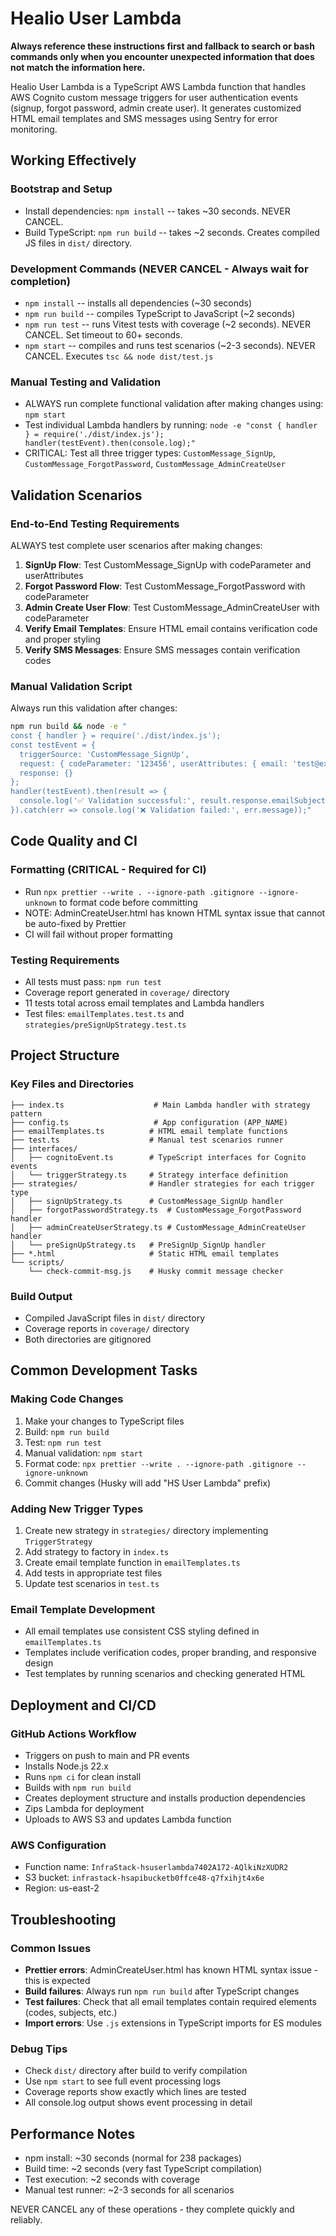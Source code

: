 # Healio User Lambda

**Always reference these instructions first and fallback to search or bash commands only when you encounter unexpected information that does not match the information here.**

Healio User Lambda is a TypeScript AWS Lambda function that handles AWS Cognito custom message triggers for user authentication events (signup, forgot password, admin create user). It generates customized HTML email templates and SMS messages using Sentry for error monitoring.

## Working Effectively

### Bootstrap and Setup

- Install dependencies: `npm install` -- takes ~30 seconds. NEVER CANCEL.
- Build TypeScript: `npm run build` -- takes ~2 seconds. Creates compiled JS files in `dist/` directory.

### Development Commands (NEVER CANCEL - Always wait for completion)

- `npm install` -- installs all dependencies (~30 seconds)
- `npm run build` -- compiles TypeScript to JavaScript (~2 seconds)
- `npm run test` -- runs Vitest tests with coverage (~2 seconds). NEVER CANCEL. Set timeout to 60+ seconds.
- `npm start` -- compiles and runs test scenarios (~2-3 seconds). NEVER CANCEL. Executes `tsc && node dist/test.js`

### Manual Testing and Validation

- ALWAYS run complete functional validation after making changes using: `npm start`
- Test individual Lambda handlers by running: `node -e "const { handler } = require('./dist/index.js'); handler(testEvent).then(console.log);"`
- CRITICAL: Test all three trigger types: `CustomMessage_SignUp`, `CustomMessage_ForgotPassword`, `CustomMessage_AdminCreateUser`

## Validation Scenarios

### End-to-End Testing Requirements

ALWAYS test complete user scenarios after making changes:

1. **SignUp Flow**: Test CustomMessage_SignUp with codeParameter and userAttributes
2. **Forgot Password Flow**: Test CustomMessage_ForgotPassword with codeParameter
3. **Admin Create User Flow**: Test CustomMessage_AdminCreateUser with codeParameter
4. **Verify Email Templates**: Ensure HTML email contains verification code and proper styling
5. **Verify SMS Messages**: Ensure SMS messages contain verification codes

### Manual Validation Script

Always run this validation after changes:

```bash
npm run build && node -e "
const { handler } = require('./dist/index.js');
const testEvent = {
  triggerSource: 'CustomMessage_SignUp',
  request: { codeParameter: '123456', userAttributes: { email: 'test@example.com' } },
  response: {}
};
handler(testEvent).then(result => {
  console.log('✅ Validation successful:', result.response.emailSubject);
}).catch(err => console.log('❌ Validation failed:', err.message));"
```

## Code Quality and CI

### Formatting (CRITICAL - Required for CI)

- Run `npx prettier --write . --ignore-path .gitignore --ignore-unknown` to format code before committing
- NOTE: AdminCreateUser.html has known HTML syntax issue that cannot be auto-fixed by Prettier
- CI will fail without proper formatting

### Testing Requirements

- All tests must pass: `npm run test`
- Coverage report generated in `coverage/` directory
- 11 tests total across email templates and Lambda handlers
- Test files: `emailTemplates.test.ts` and `strategies/preSignUpStrategy.test.ts`

## Project Structure

### Key Files and Directories

```
├── index.ts                    # Main Lambda handler with strategy pattern
├── config.ts                   # App configuration (APP_NAME)
├── emailTemplates.ts          # HTML email template functions
├── test.ts                    # Manual test scenarios runner
├── interfaces/
│   ├── cognitoEvent.ts        # TypeScript interfaces for Cognito events
│   └── triggerStrategy.ts     # Strategy interface definition
├── strategies/                # Handler strategies for each trigger type
│   ├── signUpStrategy.ts      # CustomMessage_SignUp handler
│   ├── forgotPasswordStrategy.ts  # CustomMessage_ForgotPassword handler
│   ├── adminCreateUserStrategy.ts # CustomMessage_AdminCreateUser handler
│   └── preSignUpStrategy.ts   # PreSignUp_SignUp handler
├── *.html                     # Static HTML email templates
└── scripts/
    └── check-commit-msg.js    # Husky commit message checker
```

### Build Output

- Compiled JavaScript files in `dist/` directory
- Coverage reports in `coverage/` directory
- Both directories are gitignored

## Common Development Tasks

### Making Code Changes

1. Make your changes to TypeScript files
2. Build: `npm run build`
3. Test: `npm run test`
4. Manual validation: `npm start`
5. Format code: `npx prettier --write . --ignore-path .gitignore --ignore-unknown`
6. Commit changes (Husky will add "HS User Lambda" prefix)

### Adding New Trigger Types

1. Create new strategy in `strategies/` directory implementing `TriggerStrategy`
2. Add strategy to factory in `index.ts`
3. Create email template function in `emailTemplates.ts`
4. Add tests in appropriate test files
5. Update test scenarios in `test.ts`

### Email Template Development

- All email templates use consistent CSS styling defined in `emailTemplates.ts`
- Templates include verification codes, proper branding, and responsive design
- Test templates by running scenarios and checking generated HTML

## Deployment and CI/CD

### GitHub Actions Workflow

- Triggers on push to main and PR events
- Installs Node.js 22.x
- Runs `npm ci` for clean install
- Builds with `npm run build`
- Creates deployment structure and installs production dependencies
- Zips Lambda for deployment
- Uploads to AWS S3 and updates Lambda function

### AWS Configuration

- Function name: `InfraStack-hsuserlambda7402A172-AQlkiNzXUDR2`
- S3 bucket: `infrastack-hsapibucketb0ffce48-q7fxihjt4x6e`
- Region: us-east-2

## Troubleshooting

### Common Issues

- **Prettier errors**: AdminCreateUser.html has known HTML syntax issue - this is expected
- **Build failures**: Always run `npm run build` after TypeScript changes
- **Test failures**: Check that all email templates contain required elements (codes, subjects, etc.)
- **Import errors**: Use `.js` extensions in TypeScript imports for ES modules

### Debug Tips

- Check `dist/` directory after build to verify compilation
- Use `npm start` to see full event processing logs
- Coverage reports show exactly which lines are tested
- All console.log output shows event processing in detail

## Performance Notes

- npm install: ~30 seconds (normal for 238 packages)
- Build time: ~2 seconds (very fast TypeScript compilation)
- Test execution: ~2 seconds with coverage
- Manual test runner: ~2-3 seconds for all scenarios

NEVER CANCEL any of these operations - they complete quickly and reliably.
